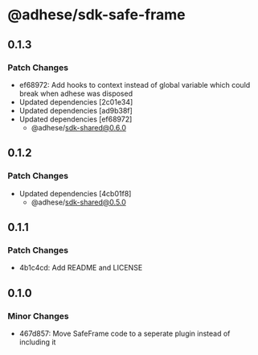 # @adhese/sdk-safe-frame

## 0.1.3

### Patch Changes

- ef68972: Add hooks to context instead of global variable which could break when adhese was disposed
- Updated dependencies [2c01e34]
- Updated dependencies [ad9b38f]
- Updated dependencies [ef68972]
  - @adhese/sdk-shared@0.6.0

## 0.1.2

### Patch Changes

- Updated dependencies [4cb01f8]
  - @adhese/sdk-shared@0.5.0

## 0.1.1

### Patch Changes

- 4b1c4cd: Add README and LICENSE

## 0.1.0

### Minor Changes

- 467d857: Move SafeFrame code to a seperate plugin instead of including it
